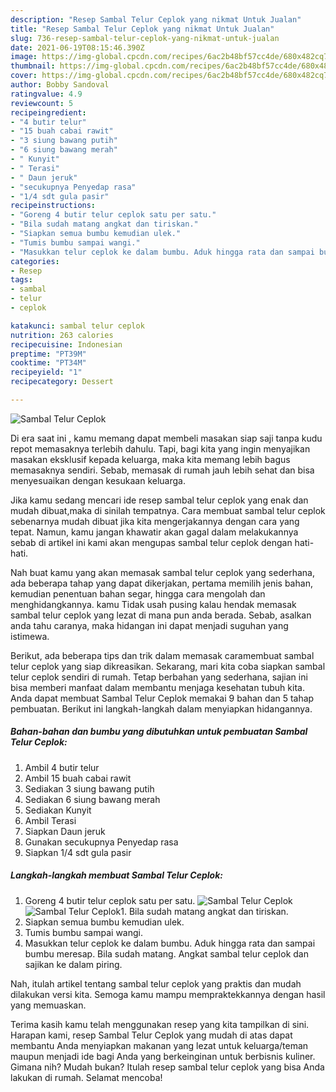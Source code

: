 ```yaml
---
description: "Resep Sambal Telur Ceplok yang nikmat Untuk Jualan"
title: "Resep Sambal Telur Ceplok yang nikmat Untuk Jualan"
slug: 736-resep-sambal-telur-ceplok-yang-nikmat-untuk-jualan
date: 2021-06-19T08:15:46.390Z
image: https://img-global.cpcdn.com/recipes/6ac2b48bf57cc4de/680x482cq70/sambal-telur-ceplok-foto-resep-utama.jpg
thumbnail: https://img-global.cpcdn.com/recipes/6ac2b48bf57cc4de/680x482cq70/sambal-telur-ceplok-foto-resep-utama.jpg
cover: https://img-global.cpcdn.com/recipes/6ac2b48bf57cc4de/680x482cq70/sambal-telur-ceplok-foto-resep-utama.jpg
author: Bobby Sandoval
ratingvalue: 4.9
reviewcount: 5
recipeingredient:
- "4 butir telur"
- "15 buah cabai rawit"
- "3 siung bawang putih"
- "6 siung bawang merah"
- " Kunyit"
- " Terasi"
- " Daun jeruk"
- "secukupnya Penyedap rasa"
- "1/4 sdt gula pasir"
recipeinstructions:
- "Goreng 4 butir telur ceplok satu per satu."
- "Bila sudah matang angkat dan tiriskan."
- "Siapkan semua bumbu kemudian ulek."
- "Tumis bumbu sampai wangi."
- "Masukkan telur ceplok ke dalam bumbu. Aduk hingga rata dan sampai bumbu meresap. Bila sudah matang. Angkat sambal telur ceplok dan sajikan ke dalam piring."
categories:
- Resep
tags:
- sambal
- telur
- ceplok

katakunci: sambal telur ceplok 
nutrition: 263 calories
recipecuisine: Indonesian
preptime: "PT39M"
cooktime: "PT34M"
recipeyield: "1"
recipecategory: Dessert

---
```



![Sambal Telur Ceplok](https://img-global.cpcdn.com/recipes/6ac2b48bf57cc4de/680x482cq70/sambal-telur-ceplok-foto-resep-utama.jpg)

Di era  saat ini , kamu memang dapat membeli masakan siap saji tanpa kudu repot memasaknya terlebih dahulu. Tapi, bagi kita yang ingin menyajikan masakan eksklusif kepada keluarga, maka kita memang lebih bagus memasaknya sendiri. Sebab, memasak di rumah jauh lebih sehat dan bisa menyesuaikan dengan kesukaan keluarga.

Jika kamu sedang mencari ide resep sambal telur ceplok yang enak dan mudah dibuat,maka di sinilah tempatnya. Cara membuat sambal telur ceplok  sebenarnya mudah dibuat jika kita mengerjakannya dengan cara yang tepat. Namun, kamu jangan khawatir akan gagal dalam melakukannya 
sebab di artikel ini kami akan mengupas sambal telur ceplok dengan hati-hati.  



Nah buat kamu yang akan memasak sambal telur ceplok yang sederhana, ada beberapa tahap yang dapat dikerjakan, pertama memilih jenis bahan, kemudian penentuan bahan segar, hingga cara mengolah dan menghidangkannya. kamu Tidak usah pusing kalau hendak memasak sambal telur ceplok yang lezat di mana pun anda berada. Sebab, asalkan anda  tahu caranya, maka hidangan ini dapat menjadi suguhan yang istimewa.

Berikut, ada beberapa tips dan trik dalam memasak caramembuat sambal telur ceplok yang siap dikreasikan. Sekarang, mari kita coba siapkan sambal telur ceplok sendiri di rumah. Tetap berbahan yang sederhana, sajian ini bisa memberi manfaat dalam membantu menjaga kesehatan tubuh kita. Anda dapat membuat Sambal Telur Ceplok memakai 9 bahan dan 5 tahap pembuatan. Berikut ini langkah-langkah dalam menyiapkan hidangannya.

<!--inarticleads1-->

##### Bahan-bahan dan bumbu yang dibutuhkan untuk pembuatan Sambal Telur Ceplok:

1. Ambil 4 butir telur
1. Ambil 15 buah cabai rawit
1. Sediakan 3 siung bawang putih
1. Sediakan 6 siung bawang merah
1. Sediakan  Kunyit
1. Ambil  Terasi
1. Siapkan  Daun jeruk
1. Gunakan secukupnya Penyedap rasa
1. Siapkan 1/4 sdt gula pasir




<!--inarticleads2-->

##### Langkah-langkah membuat Sambal Telur Ceplok:

1. Goreng 4 butir telur ceplok satu per satu.
<img src="https://img-global.cpcdn.com/steps/7dc33b7cc3fa2db6/160x128cq70/sambal-telur-ceplok-langkah-memasak-1-foto.jpg" alt="Sambal Telur Ceplok"><img src="https://img-global.cpcdn.com/steps/d6c1b990ce7c13a7/160x128cq70/sambal-telur-ceplok-langkah-memasak-1-foto.jpg" alt="Sambal Telur Ceplok">1. Bila sudah matang angkat dan tiriskan.
1. Siapkan semua bumbu kemudian ulek.
1. Tumis bumbu sampai wangi.
1. Masukkan telur ceplok ke dalam bumbu. Aduk hingga rata dan sampai bumbu meresap. Bila sudah matang. Angkat sambal telur ceplok dan sajikan ke dalam piring.




Nah, itulah artikel tentang  sambal telur ceplok  yang praktis dan mudah dilakukan versi kita. Semoga kamu mampu mempraktekkannya dengan hasil yang memuaskan. 

Terima kasih kamu telah menggunakan resep yang kita tampilkan di sini. Harapan kami, resep  Sambal Telur Ceplok yang mudah di atas dapat membantu Anda menyiapkan makanan yang lezat untuk keluarga/teman maupun menjadi ide bagi Anda yang berkeinginan untuk berbisnis kuliner. Gimana nih? Mudah bukan? Itulah resep sambal telur ceplok yang bisa Anda lakukan di rumah. Selamat mencoba!

